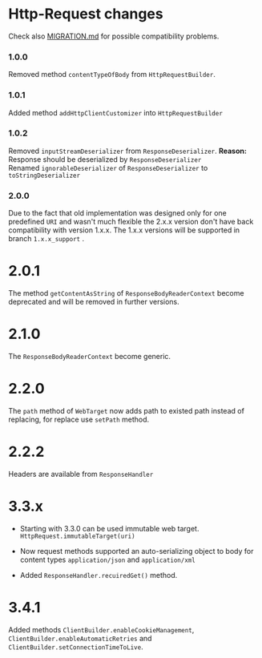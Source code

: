 # Http-Request changes

Check also [MIGRATION.md](MIGRATION.md) for possible compatibility problems.

### 1.0.0

Removed method `contentTypeOfBody` from `HttpRequestBuilder`.

### 1.0.1

Added method `addHttpClientCustomizer` into `HttpRequestBuilder`

### 1.0.2

Removed `inputStreamDeserializer` from `ResponseDeserializer`. **Reason:** Response should be deserialized
by `ResponseDeserializer`  
Renamed `ignorableDeserializer` of `ResponseDeserializer` to `toStringDeserializer`

### 2.0.0

Due to the fact that old implementation was designed only for one predefined `URI` and wasn't much flexible the 2.x.x
version don't have back compatibility with version 1.x.x. The 1.x.x versions will be supported in branch `1.x.x_support`
.

# 2.0.1

The method `getContentAsString` of `ResponseBodyReaderContext` become deprecated and will be removed in further
versions.

# 2.1.0

The `ResponseBodyReaderContext` become generic.

# 2.2.0

The `path` method of `WebTarget` now adds path to existed path instead of replacing, for replace use `setPath` method.

# 2.2.2

Headers are available from `ResponseHandler`

# 3.3.x

* Starting with 3.3.0 can be used immutable web target. `HttpRequest.immutableTarget(uri)`


* Now request methods supported an auto-serializing object to body for content types `application/json`
  and `application/xml`


* Added `ResponseHandler.recuiredGet()` method.

# 3.4.1

Added methods `ClientBuilder.enableCookieManagement`, `ClientBuilder.enableAutomaticRetries` and
`ClientBuilder.setConnectionTimeToLive`.